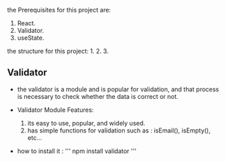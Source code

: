 the Prerequisites for this project are:
1. React.
2. Validator.
3. useState.

the structure for this project:
1. 
2. 
3. 


## Validator 
- the validator is a module and is popular for validation, and that process is necessary to check whether the data is correct or not.

- Validator Module Features:
    1. its easy to use, popular, and widely used.
    2. has simple functions for validation such as : isEmail(), isEmpty(), etc...

- how to install it :
    '''
        npm install validator
    '''

